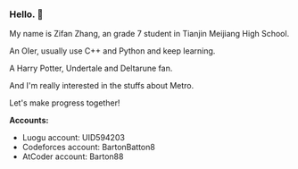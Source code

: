 ### Hello. 👋

My name is Zifan Zhang, an grade 7 student in Tianjin Meijiang High School.

An OIer, usually use C++ and Python and keep learning.

A Harry Potter, Undertale and Deltarune fan.

And I'm really interested in the stuffs about Metro.

Let's make progress together!

**Accounts:**

- Luogu account: UID594203
- Codeforces account: BartonBatton8
- AtCoder account: Barton88
